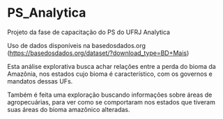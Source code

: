 # PS_Analytica
Projeto da fase de capacitação do PS do UFRJ Analytica

Uso de dados disponíveis na basedosdados.org (https://basedosdados.org/dataset/?download_type=BD+Mais)

Esta análise explorativa busca achar relações entre a perda do bioma da Amazônia, nos estados cujo bioma é característico, com os governos e mandatos dessas UFs.

Também é feita uma exploração buscando informações sobre áreas de agropecuárias, para ver como se comportaram nos estados que tiveram suas áreas do bioma amazônico alteradas.
